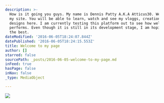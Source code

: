 ```yaml
---
description: >-
  How is it going you guys. My name is Dennis Patty A.K.A Atticus30. Welcome to
  my site. You will be able to learn, watch and see my vloggs, creations,
  designs here. I am currently testing this platform out to see how well it
  performs. Even though it is still in its development stage, I am hoping for
  the best.
dateModified: '2016-06-05T18:24:07.844Z'
datePublished: '2016-06-05T18:24:15.553Z'
title: Welcome to my page
author: []
starred: false
sourcePath: _posts/2016-06-05-welcome-to-my-page.md
inFeed: true
hasPage: false
inNav: false
_type: MediaObject

---
```

![](https://the-grid-user-content.s3-us-west-2.amazonaws.com/f611a09f-08fa-4747-a2bd-2bfbf304a405.jpg)